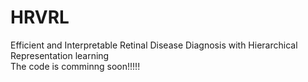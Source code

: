 # HRVRL
Efficient and Interpretable Retinal Disease Diagnosis with Hierarchical Representation learning <br/>
The code is comminng soon!!!!!
